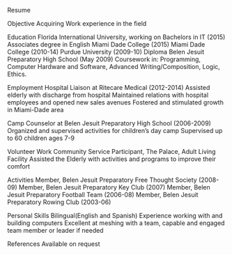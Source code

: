 Resume

Objective
Acquiring Work experience in the field

Education
Florida International University, working on Bachelors in IT (2015)
Associates degree in English Miami Dade College (2015)
Miami Dade College (2010-14)
Purdue University (2009-10)
Diploma Belen Jesuit Preparatory High School (May 2009)
Coursework in: Programming, Computer Hardware and Software, Advanced Writing/Composition, Logic, Ethics.

Employment
Hospital Liaison at Ritecare Medical (2012-2014)
Assisted elderly with discharge from hospital
Maintained relations with hospital employees and opened new sales avenues
Fostered and stimulated growth in Miami-Dade area

Camp Counselor at Belen Jesuit Preparatory High School (2006-2009)
Organized and supervised activities for children’s day camp
Supervised up to 60 children ages 7-9

Volunteer Work
Community Service Participant, The Palace, Adult Living Facility
Assisted the Elderly with activities and programs to improve their comfort

Activities
Member, Belen Jesuit Preparatory Free Thought Society (2008-09)
Member, Belen Jesuit Preparatory Key Club (2007)
Member, Belen Jesuit Preparatory Football Team (2006-08)
Member, Belen Jesuit Preparatory Rowing Club (2003-06)

Personal Skills
Bilingual(English and Spanish)
Experience working with and building computers
Excellent at meshing with a team, capable and engaged team member or leader if needed

References
Available on request
